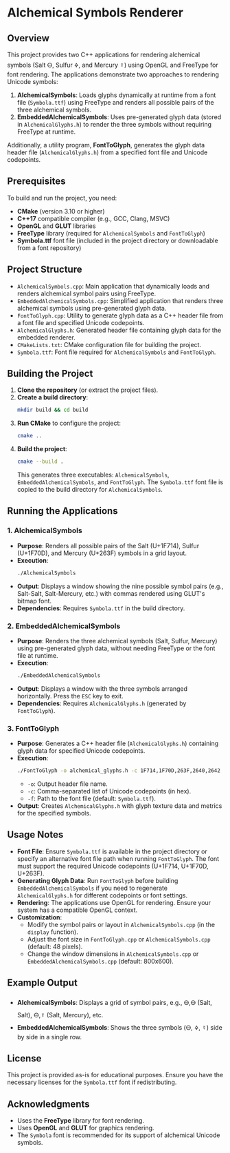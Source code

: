 # Alchemical Symbols Renderer

## Overview

This project provides two C++ applications for rendering alchemical symbols (Salt 🜔, Sulfur 🜍, and Mercury ☿) using OpenGL and FreeType for font rendering. The applications demonstrate two approaches to rendering Unicode symbols:

1. **AlchemicalSymbols**: Loads glyphs dynamically at runtime from a font file (`Symbola.ttf`) using FreeType and renders all possible pairs of the three alchemical symbols.
2. **EmbeddedAlchemicalSymbols**: Uses pre-generated glyph data (stored in `AlchemicalGlyphs.h`) to render the three symbols without requiring FreeType at runtime.

Additionally, a utility program, **FontToGlyph**, generates the glyph data header file (`AlchemicalGlyphs.h`) from a specified font file and Unicode codepoints.

## Prerequisites

To build and run the project, you need:

- **CMake** (version 3.10 or higher)
- **C++17** compatible compiler (e.g., GCC, Clang, MSVC)
- **OpenGL** and **GLUT** libraries
- **FreeType** library (required for `AlchemicalSymbols` and `FontToGlyph`)
- **Symbola.ttf** font file (included in the project directory or downloadable from a font repository)

## Project Structure

- `AlchemicalSymbols.cpp`: Main application that dynamically loads and renders alchemical symbol pairs using FreeType.
- `EmbeddedAlchemicalSymbols.cpp`: Simplified application that renders three alchemical symbols using pre-generated glyph data.
- `FontToGlyph.cpp`: Utility to generate glyph data as a C++ header file from a font file and specified Unicode codepoints.
- `AlchemicalGlyphs.h`: Generated header file containing glyph data for the embedded renderer.
- `CMakeLists.txt`: CMake configuration file for building the project.
- `Symbola.ttf`: Font file required for `AlchemicalSymbols` and `FontToGlyph`.

## Building the Project

1. **Clone the repository** (or extract the project files).
2. **Create a build directory**:
   ```bash
   mkdir build && cd build
   ```
3. **Run CMake** to configure the project:
   ```bash
   cmake ..
   ```
4. **Build the project**:
   ```bash
   cmake --build .
   ```
   This generates three executables: `AlchemicalSymbols`, `EmbeddedAlchemicalSymbols`, and `FontToGlyph`. The `Symbola.ttf` font file is copied to the build directory for `AlchemicalSymbols`.

## Running the Applications

### 1. AlchemicalSymbols
- **Purpose**: Renders all possible pairs of the Salt (U+1F714), Sulfur (U+1F70D), and Mercury (U+263F) symbols in a grid layout.
- **Execution**:
  ```bash
  ./AlchemicalSymbols
  ```
- **Output**: Displays a window showing the nine possible symbol pairs (e.g., Salt-Salt, Salt-Mercury, etc.) with commas rendered using GLUT's bitmap font.
- **Dependencies**: Requires `Symbola.ttf` in the build directory.

### 2. EmbeddedAlchemicalSymbols
- **Purpose**: Renders the three alchemical symbols (Salt, Sulfur, Mercury) using pre-generated glyph data, without needing FreeType or the font file at runtime.
- **Execution**:
  ```bash
  ./EmbeddedAlchemicalSymbols
  ```
- **Output**: Displays a window with the three symbols arranged horizontally. Press the `ESC` key to exit.
- **Dependencies**: Requires `AlchemicalGlyphs.h` (generated by `FontToGlyph`).

### 3. FontToGlyph
- **Purpose**: Generates a C++ header file (`AlchemicalGlyphs.h`) containing glyph data for specified Unicode codepoints.
- **Execution**:
  ```bash
  ./FontToGlyph -o alchemical_glyphs.h -c 1F714,1F70D,263F,2640,2642 -f ../Symbola.ttf
  ```
  - `-o`: Output header file name.
  - `-c`: Comma-separated list of Unicode codepoints (in hex).
  - `-f`: Path to the font file (default: `Symbola.ttf`).
- **Output**: Creates `AlchemicalGlyphs.h` with glyph texture data and metrics for the specified symbols.

## Usage Notes

- **Font File**: Ensure `Symbola.ttf` is available in the project directory or specify an alternative font file path when running `FontToGlyph`. The font must support the required Unicode codepoints (U+1F714, U+1F70D, U+263F).
- **Generating Glyph Data**: Run `FontToGlyph` before building `EmbeddedAlchemicalSymbols` if you need to regenerate `AlchemicalGlyphs.h` for different codepoints or font settings.
- **Rendering**: The applications use OpenGL for rendering. Ensure your system has a compatible OpenGL context.
- **Customization**:
  - Modify the symbol pairs or layout in `AlchemicalSymbols.cpp` (in the `display` function).
  - Adjust the font size in `FontToGlyph.cpp` or `AlchemicalSymbols.cpp` (default: 48 pixels).
  - Change the window dimensions in `AlchemicalSymbols.cpp` or `EmbeddedAlchemicalSymbols.cpp` (default: 800x600).

## Example Output

- **AlchemicalSymbols**: Displays a grid of symbol pairs, e.g., 🜔,🜔 (Salt, Salt), 🜔,☿ (Salt, Mercury), etc.
- **EmbeddedAlchemicalSymbols**: Shows the three symbols (🜔, 🜍, ☿) side by side in a single row.

## License

This project is provided as-is for educational purposes. Ensure you have the necessary licenses for the `Symbola.ttf` font if redistributing.

## Acknowledgments

- Uses the **FreeType** library for font rendering.
- Uses **OpenGL** and **GLUT** for graphics rendering.
- The `Symbola` font is recommended for its support of alchemical Unicode symbols.